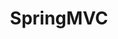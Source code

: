 ---
layout: posts_by_category
categories: SpringMVC
title: SpringMVC
permalink: /category/SpringMVC
---
